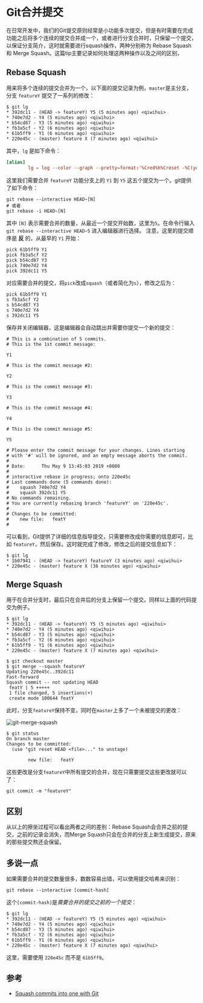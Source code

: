 # Git合并提交

在日常开发中，我们的Git提交原则经常是小功能多次提交，但是有时需要在完成功能之后将多个连续的提交合并成一个，或者进行分支合并时，只保留一个提交，以保证分支简介，这时就需要进行squash操作，两种分别称为 Rebase Squash 和 Merge Squash。这篇tip主要记录如何处理这两种操作以及之间的区别，

<!--more-->

## Rebase Squash

用来将多个连续的提交合并为一个，以下面的提交记录为例，`master`是主分支，分支 `featureY` 提交了一系列的修改：

```shell
$ git lg
* 392dc11 - (HEAD -> featureY) Y5 (5 minutes ago) <qiwihui>
* 740e7d2 - Y4 (5 minutes ago) <qiwihui>
* b54cd87 - Y3 (5 minutes ago) <qiwihui>
* fb3a5cf - Y2 (6 minutes ago) <qiwihui>
* 61b5ff9 - Y1 (6 minutes ago) <qiwihui>
* 220e45c - (master) feature X (7 minutes ago) <qiwihui>
```

其中，`lg` 是如下命令：

```conf
[alias]
        lg = log --color --graph --pretty=format:'%Cred%h%Creset -%C(yellow)%d%Creset %s %Cgreen(%cr) %C(bold blue)<%an>%Creset' --abbrev-commit --
```

这里我们需要合并 `featureY` 功能分支上的 `Y1` 到 `Y5` 这五个提交为一个。git提供了如下命令：

```shell
git rebase --interactive HEAD~[N]
# 或者
git rebase -i HEAD~[N]
```

其中 `[N]` 表示需要合并的数量，从最近一个提交开始数，这里为`5`。在命令行输入 `git rebase --interactive HEAD~5` 进入编辑器进行选择。
注意，这里的提交顺序是 **反** 的，从最早的 `Y1` 开始：

```shell
pick 61b5ff9 Y1
pick fb3a5cf Y2
pick b54cd87 Y3
pick 740e7d2 Y4
pick 392dc11 Y5
```

对应需要合并的提交，将`pick`改成`squash`（或者简化为`s`），修改之后为：

```shell
pick 61b5ff9 Y1
s fb3a5cf Y2
s b54cd87 Y3
s 740e7d2 Y4
s 392dc11 Y5
```

保存并关闭编辑器，这是编辑器会自动跳出并需要你提交一个新的提交：

```shell
# This is a combination of 5 commits.
# This is the 1st commit message:

Y1

# This is the commit message #2:

Y2

# This is the commit message #3:

Y3

# This is the commit message #4:

Y4

# This is the commit message #5:

Y5

# Please enter the commit message for your changes. Lines starting
# with '#' will be ignored, and an empty message aborts the commit.
#
# Date:      Thu May 9 13:45:03 2019 +0800
#
# interactive rebase in progress; onto 220e45c
# Last commands done (5 commands done):
#    squash 740e7d2 Y4
#    squash 392dc11 Y5
# No commands remaining.
# You are currently rebasing branch 'featureY' on '220e45c'.
#
# Changes to be committed:
#    new file:   featY
#
```

可以看到，Git提供了详细的信息指导提交，只需要修改成你需要的信息即可，比如 `featureY`，然后保存。这时就完成了修改，修改之后的提交信息如下：

```shell
$ git lg
* 1b07941 - (HEAD -> featureY) featureY (3 minutes ago) <qiwihui>
* 220e45c - (master) feature X (36 minutes ago) <qiwihui>
```

## Merge Squash

用于在合并分支时，最后只在合并后的分支上保留一个提交。同样以上面的代码提交为例子。

```shell
$ git lg
* 392dc11 - (HEAD -> featureY) Y5 (5 minutes ago) <qiwihui>
* 740e7d2 - Y4 (5 minutes ago) <qiwihui>
* b54cd87 - Y3 (5 minutes ago) <qiwihui>
* fb3a5cf - Y2 (6 minutes ago) <qiwihui>
* 61b5ff9 - Y1 (6 minutes ago) <qiwihui>
* 220e45c - (master) feature X (7 minutes ago) <qiwihui>
```

```shell
$ git checkout master
$ git merge --squash featureY  
Updating 220e45c..392dc11
Fast-forward
Squash commit -- not updating HEAD
 featY | 5 +++++
 1 file changed, 5 insertions(+)
 create mode 100644 featY
```

此时，分支`featureY`保持不变，同时在`master`上多了一个未被提交的更改：

![git-merge-squash](https://user-images.githubusercontent.com/3297411/57431740-503e4680-7266-11e9-88d3-a9a0cb3fb7a5.png)

```shell
$ git status
On branch master
Changes to be committed:
  (use "git reset HEAD <file>..." to unstage)

        new file:   featY
```

这些更改是分支`featureY`中所有提交的合并，现在只需要提交这些更改就可以了：

```shell
git commit -m "featureY"
```

## 区别

从以上的擦坐过程可以看出两者之间的差别：Rebase Squash会合并之前的提交，之前的记录会消失，而Merge Squash只会在合并的分支上新生成提交，原来的那些提交熬还会保留。

## 多说一点

如果需要合并的提交数量很多，数数容易出错，可以使用提交哈希来识别：

```shell
git rebase --interactive [commit-hash]
```

这个`[commit-hash]`是*需要合并的提交之前的一个提交*：

```shell
$ git lg
* 392dc11 - (HEAD -> featureY) Y5 (5 minutes ago) <qiwihui>
* 740e7d2 - Y4 (5 minutes ago) <qiwihui>
* b54cd87 - Y3 (5 minutes ago) <qiwihui>
* fb3a5cf - Y2 (6 minutes ago) <qiwihui>
* 61b5ff9 - Y1 (6 minutes ago) <qiwihui>
* 220e45c - (master) feature X (7 minutes ago) <qiwihui>
```

这里，需要使用 `220e45c` 而不是 `61b5ff9`。

## 参考

- [Squash commits into one with Git](https://www.internalpointers.com/post/squash-commits-into-one-git)

